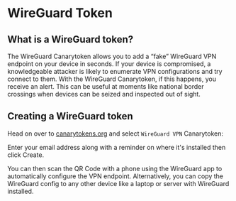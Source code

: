 # WireGuard Token

## What is a WireGuard token?

The WireGuard Canarytoken allows you to add a “fake” WireGuard VPN endpoint on your device in
seconds. If your device is compromised, a knowledgeable attacker is likely to enumerate VPN
configurations and try connect to them. With the WireGuard Canarytoken, if this happens, you receive
an alert. This can be useful at moments like national border crossings when devices can be seized
and inspected out of sight.

## Creating a WireGuard token

Head on over to [canarytokens.org](https://canarytokens.org/generate) and select `WireGuard VPN`
Canarytoken:

Enter your email address along with a reminder on where it's installed then click Create.

You can then scan the QR Code with a phone using the WireGuard app to automatically configure the VPN
endpoint. Alternatively, you can copy the WireGuard config to any other device like a laptop or
server with WireGuard installed.


